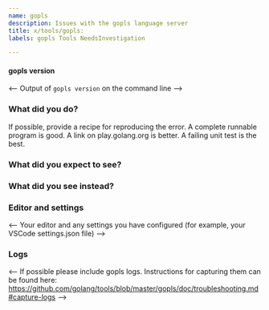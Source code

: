```yaml
---
name: gopls
description: Issues with the gopls language server
title: x/tools/gopls:
labels: gopls Tools NeedsInvestigation

---
```


<!--
Please answer these questions before submitting your issue. Thanks!
-->

#### gopls version

<--
Output of `gopls version` on the command line
-->

### What did you do?

If possible, provide a recipe for reproducing the error.
A complete runnable program is good.
A link on play.golang.org is better.
A failing unit test is the best.

### What did you expect to see?

### What did you see instead?

### Editor and settings

<--
Your editor and any settings you have configured (for example, your VSCode settings.json file)
-->

### Logs

<--
If possible please include gopls logs. Instructions for capturing them can be found here:
https://github.com/golang/tools/blob/master/gopls/doc/troubleshooting.md#capture-logs
-->
